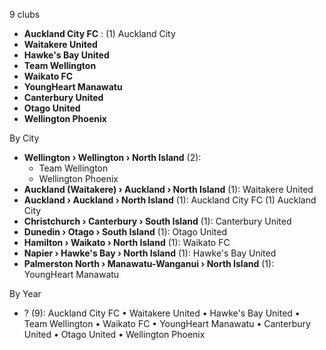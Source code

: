 9 clubs

- **Auckland City FC** : (1) Auckland City
- **Waitakere United**
- **Hawke's Bay United**
- **Team Wellington**
- **Waikato FC**
- **YoungHeart Manawatu**
- **Canterbury United**
- **Otago United**
- **Wellington Phoenix**




By City

- **Wellington › Wellington › North Island** (2): 
  - Team Wellington 
  - Wellington Phoenix 
- **Auckland (Waitakere) › Auckland › North Island** (1): Waitakere United 
- **Auckland › Auckland › North Island** (1): Auckland City FC  (1) Auckland City
- **Christchurch › Canterbury › South Island** (1): Canterbury United 
- **Dunedin › Otago › South Island** (1): Otago United 
- **Hamilton › Waikato › North Island** (1): Waikato FC 
- **Napier › Hawke's Bay › North Island** (1): Hawke's Bay United 
- **Palmerston North › Manawatu-Wanganui › North Island** (1): YoungHeart Manawatu 




By Year

- ? (9):   Auckland City FC • Waitakere United • Hawke's Bay United • Team Wellington • Waikato FC • YoungHeart Manawatu • Canterbury United • Otago United • Wellington Phoenix




